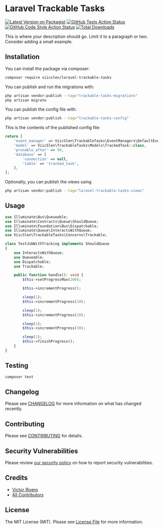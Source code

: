 # Laravel Trackable Tasks

[![Latest Version on Packagist](https://img.shields.io/packagist/v/viicslen/laravel-trackable-tasks.svg?style=flat-square)](https://packagist.org/packages/viicslen/laravel-trackable-tasks)
[![GitHub Tests Action Status](https://img.shields.io/github/workflow/status/viicslen/laravel-trackable-tasks/run-tests?label=tests)](https://github.com/viicslen/laravel-trackable-tasks/actions?query=workflow%3Arun-tests+branch%3Amain)
[![GitHub Code Style Action Status](https://img.shields.io/github/workflow/status/viicslen/laravel-trackable-tasks/Check%20&%20fix%20styling?label=code%20style)](https://github.com/viicslen/laravel-trackable-tasks/actions?query=workflow%3A"Check+%26+fix+styling"+branch%3Amain)
[![Total Downloads](https://img.shields.io/packagist/dt/viicslen/laravel-trackable-tasks.svg?style=flat-square)](https://packagist.org/packages/viicslen/laravel-trackable-tasks)

This is where your description should go. Limit it to a paragraph or two. Consider adding a small example.

## Installation

You can install the package via composer:

```bash
composer require viicslen/laravel-trackable-tasks
```

You can publish and run the migrations with:

```bash
php artisan vendor:publish --tag="trackable-tasks-migrations"
php artisan migrate
```

You can publish the config file with:

```bash
php artisan vendor:publish --tag="trackable-tasks-config"
```

This is the contents of the published config file:

```php
return [
    'event_manager' => ViicSlen\TrackableTasks\EventManagers\DefaultEventManager::class,
    'model' => ViicSlen\TrackableTasks\Models\TrackedTask::class,
    'prunable_after' => 90,
    'database' => [
        'connection' => null,
        'table' => 'tracked_task',
    ],
];
```

Optionally, you can publish the views using

```bash
php artisan vendor:publish --tag="laravel-trackable-tasks-views"
```

## Usage

```php
use Illuminate\Bus\Queueable;
use Illuminate\Contracts\Queue\ShouldQueue;
use Illuminate\Foundation\Bus\Dispatchable;
use Illuminate\Queue\InteractsWithQueue;
use ViicSlen\TrackableTasks\Concerns\Trackable;

class TestJobWithTracking implements ShouldQueue
{
    use InteractsWithQueue;
    use Queueable;
    use Dispatchable;
    use Trackable;

    public function handle(): void {
        $this->setProgressMax(200);

        $this->incrementProgress();

        sleep(1);
        $this->incrementProgress(10);

        sleep(1);
        $this->incrementProgress(20);

        sleep(1);
        $this->incrementProgress(30);

        sleep(1);
        $this->finishProgress();
    }
}
```

## Testing

```bash
composer test
```

## Changelog

Please see [CHANGELOG](CHANGELOG.md) for more information on what has changed recently.

## Contributing

Please see [CONTRIBUTING](https://github.com/spatie/.github/blob/main/CONTRIBUTING.md) for details.

## Security Vulnerabilities

Please review [our security policy](../../security/policy) on how to report security vulnerabilities.

## Credits

- [Victor Rivero](https://github.com/viicslen)
- [All Contributors](../../contributors)

## License

The MIT License (MIT). Please see [License File](LICENSE.md) for more information.
